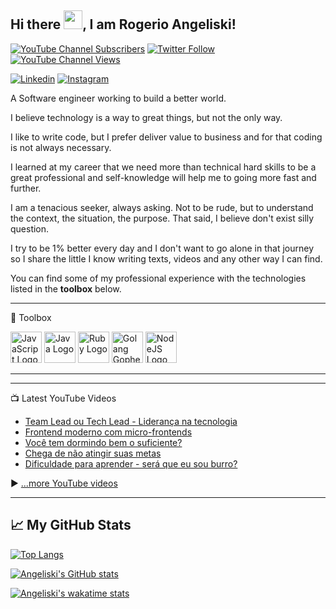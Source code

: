 ## Hi there <img src="https://raw.githubusercontent.com/MartinHeinz/MartinHeinz/master/wave.gif" width="30px">, I am Rogerio Angeliski!

[![YouTube Channel Subscribers](https://img.shields.io/youtube/channel/subscribers/UCi5VvNt5MKS3ustu6Ng5enQ?label=People%20subscribed%20to%20my%20channel&style=social)](https://www.youtube.com/channel/UCi5VvNt5MKS3ustu6Ng5enQ?sub_confirmation=1) [![Twitter Follow](https://img.shields.io/twitter/follow/angeliski_?label=People%20following%20me%20on%20Twitter&style=social)](https://twitter.com/intent/follow?screen_name=angeliski_) [![YouTube Channel Views](https://img.shields.io/youtube/channel/views/UCi5VvNt5MKS3ustu6Ng5enQ?label=Total%20views%20on%20my%20channel&style=social)](https://www.youtube.com/channel/UCi5VvNt5MKS3ustu6Ng5enQ?sub_confirmation=1)


[![Linkedin](https://img.shields.io/badge/LinkedIn-0077B5?style=for-the-badge&logo=linkedin&logoColor=white)](https://www.linkedin.com/in/angeliski)
[![Instagram](https://img.shields.io/badge/Instagram-E4405F?style=for-the-badge&logo=instagram&logoColor=white)](instagram.com/maestriaaa/)


A Software engineer working to build a better world.

I believe technology is a way to great things, but not the only way.

I like to write code, but I prefer deliver value to business and for that coding is not always necessary.

I learned at my career that we need more than technical hard skills to be a great professional and self-knowledge will help me to going more fast and further.

I am a tenacious seeker, always asking.
Not to be rude, but to understand the context, the situation, the purpose. That said, I believe don't exist silly question.

I try to be 1% better every day and I don't want to go alone in that journey so I share the little I know writing texts, videos and any other way I can find.

You can find some of my professional experience with the technologies listed in the **toolbox** below.

---

🧰 Toolbox

<img src="https://cdn.worldvectorlogo.com/logos/javascript-2.svg" alt="JavaScript Logo" width="50" height="50"/> <img src="https://cdn.worldvectorlogo.com/logos/java-2.svg" alt="Java Logo" width="50" height="50"/> <img src="https://cdn.worldvectorlogo.com/logos/ruby.svg" alt="Ruby Logo" width="50" height="50"/> <img src="https://cdn.worldvectorlogo.com/logos/golang-gopher.svg" alt="Golang Gopher Logo" width="50" height="50"/> <img src="https://cdn.worldvectorlogo.com/logos/nodejs-1.svg" alt="NodeJS Logo" width="50" height="50"/>

---

---

📺 Latest YouTube Videos

<!-- YOUTUBE-VIDEOS-LIST:START -->
- [Team Lead ou Tech Lead - Liderança na tecnologia](https://www.youtube.com/watch?v=JSnEbU6iOVo)
- [Frontend moderno com micro-frontends](https://www.youtube.com/watch?v=NiGvvqXaZIM)
- [Você tem dormindo bem o suficiente?](https://www.youtube.com/watch?v=19kkPe8QMB0)
- [Chega de não atingir suas metas](https://www.youtube.com/watch?v=XJa2mEEHm3c)
- [Dificuldade para aprender - será que eu sou burro?](https://www.youtube.com/watch?v=8ShEq8HN-2Q)
<!-- YOUTUBE-VIDEOS-LIST:END -->


▶ [...more YouTube videos](https://www.youtube.com/channel/UCi5VvNt5MKS3ustu6Ng5enQ?sub_confirmation=1)

---


## &#x1f4c8; My GitHub Stats

[![Top Langs](https://angeliski-stats.vercel.app/api/top-langs/?username=angeliski&hide=html,css,scss,typescript,dart&theme=radical&langs_count=15&count_private=true&show_icons=true)](https://github.com/anuraghazra/github-readme-stats)

[![Angeliski's GitHub stats](https://angeliski-stats.vercel.app/api?username=angeliski&theme=radical&count_private=true&show_icons=true)](https://github.com/anuraghazra/github-readme-stats)

[![Angeliski's wakatime stats](https://angeliski-stats.vercel.app/api/wakatime?username=angeliski&count_private=true&show_icons=true)](https://github.com/anuraghazra/github-readme-stats)

